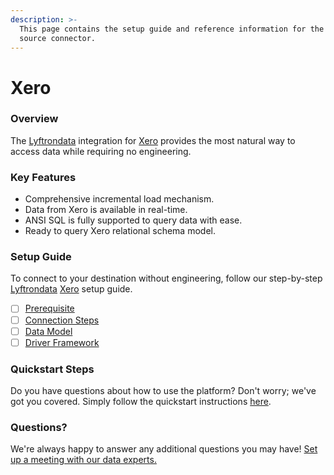 ```yaml
---
description: >-
  This page contains the setup guide and reference information for the Xero
  source connector.
---
```


# Xero

### Overview

The [Lyftrondata](https://www.lyftrondata.com/) integration for [Xero](https://www.lyftrondata.com/integration/business-analytics/xero/) provides the most natural way to access data while requiring no engineering.

### Key Features

* Comprehensive incremental load mechanism.
* Data from Xero is available in real-time.
* ANSI SQL is fully supported to query data with ease.
* Ready to query Xero relational schema model.

### Setup Guide

To connect to your destination without engineering, follow our step-by-step [Lyftrondata](https://www.lyftrondata.com/) [Xero](https://www.lyftrondata.com/integration/business-analytics/xero/) setup guide.

* [ ] [Prerequisite](prerequisite.md)
* [ ] [Connection Steps](connection-steps.md)
* [ ] [Data Model](data-model/erd.md)
* [ ] [Driver Framework](driver-framework/)

### Quickstart Steps

Do you have questions about how to use the platform? Don't worry; we've got you covered. Simply follow the quickstart instructions [here](broken-reference).

### Questions? <a href="#questions" id="questions"></a>

We're always happy to answer any additional questions you may have! [Set up a meeting with our data experts.](https://www.lyftrondata.com/book-a-meeting/)
